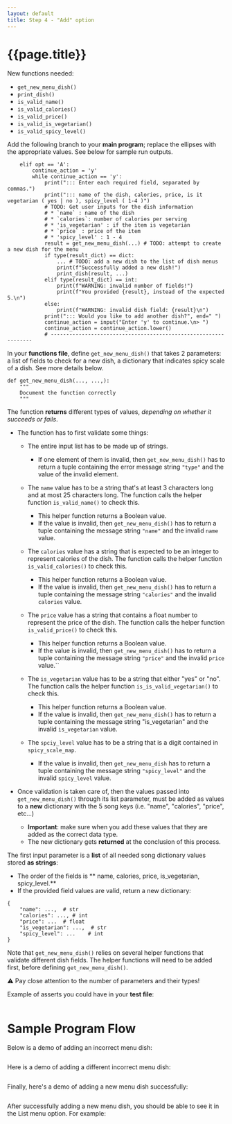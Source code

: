 ```yaml
---
layout: default
title: Step 4 - "Add" option
---
```


# {{page.title}}

New functions needed:
* `get_new_menu_dish()`
* `print_dish()`
* `is_valid_name()`
* `is_valid_calories()`
* `is_valid_price()`
* `is_valid_is_vegetarian()`
* `is_valid_spicy_level()`

Add the following branch to your **main program**; replace the ellipses with the appropriate values. See below for sample run outputs.
```
    elif opt == 'A':
        continue_action = 'y'
        while continue_action == 'y':
			print("::: Enter each required field, separated by commas.")
			print("::: name of the dish, calories, price, is it vegetarian ( yes | no ), spicy_level ( 1-4 )")
			# TODO: Get user inputs for the dish information
			# * `name` : name of the dish
			# * `calories`: number of calories per serving
			# * 'is_vegetarian' : if the item is vegetarian
			# * `price` : price of the item
			# * 'spicy_level' : 1 - 4
			result = get_new_menu_dish(...) # TODO: attempt to create a new dish for the menu
			if type(result_dict) == dict:
				... # TODO: add a new dish to the list of dish menus
				print(f"Successfully added a new dish!")
				print_dish(result, ...)
			elif type(result_dict) == int:
				print(f"WARNING: invalid number of fields!")
				print(f"You provided {result}, instead of the expected 5.\n")
			else:
				print(f"WARNING: invalid dish field: {result}\n")
			print("::: Would you like to add another dish?", end=" ")
			continue_action = input("Enter 'y' to continue.\n> ")
			continue_action = continue_action.lower()
			# ----------------------------------------------------------------
```

In your **functions file**, define `get_new_menu_dish()` that takes 2 parameters: a list of fields to check for a new dish, a dictionary that indicates spicy scale of a dish. See more details below.
```
def get_new_menu_dish(..., ...,): 
    """
    Document the function correctly
    """
```
The function **returns** different types of values, _depending on whether it succeeds or fails_.

* The function has to first validate some things:
   * The entire input list has to be made up of strings. 
      * If one element of them is invalid, then `get_new_menu_dish()` has to return a tuple containing the error message string `"type"` and the value of the invalid element.

   * The `name` value has to be a string that's at least 3 characters long and at most 25 characters long. The function calls the helper function `is_valid_name()` to check this. 
      * This helper function returns a Boolean value. 
      * If the value is invalid, then `get_new_menu_dish()` has to return a tuple containing the message string `"name"` and the invalid `name` value.

   * The `calories` value has a string that is expected to be an integer to represent calories of the dish. The function calls the helper function `is_valid_calories()` to check this. 
      * This helper function returns a Boolean value. 
      * If the value is invalid, then `get_new_menu_dish()` has to return a tuple containing the message string `"calories"` and the invalid `calories` value.

   * The `price` value has a string that contains a float number to represent the price of the dish. The function calls the helper function `is_valid_price()` to check this.
	   * This helper function returns a Boolean value.
	   * If the value is invalid, then `get_new_menu_dish()` has to return a tuple containing the message string `"price"` and the invalid `price` value.``

   * The `is_vegetarian` value has to be a string that either "yes" or "no". The function calls the helper function `is_is_valid_vegetarian()` to check this.
	   * This helper function returns a Boolean value.
	   * If the value is invalid, then `get_new_menu_dish()` has to return a tuple containing the message string "is_vegetarian" and the invalid `is_vegetarian` value. 
 
   * The `spciy_level` value has to be a string that is a digit contained in `spicy_scale_map`. 
      * If the value is invalid, then `get_new_menu_dish` has to return a tuple containing the message string `"spicy_level"` and the invalid `spicy_level` value.

* Once validation is taken care of, then the values passed into `get_new_menu_dish()` through its list parameter, must be added as values to a **new** dictionary with the 5 song keys (i.e. "name", "calories", "price", etc...)
   * **Important**: make sure when you add these values that they are added as the correct data type.
   * The new dictionary gets **returned** at the conclusion of this process.

The first input parameter is a **list** of all needed song dictionary values stored **as strings**: 
   * The order of the fields is ** name, calories, price, is_vegetarian, spicy_level.**
   * If the provided field values are valid, return a new dictionary:

```
{
    "name": ...,  # str
    "calories": ..., # int
    "price": ...  # float
    "is_vegetarian": ...,  # str
    "spicy_level": ...    # int
}
```

Note that  `get_new_menu_dish()` relies on several helper functions that validate different dish fields. 
The helper functions will need to be added first, before defining `get_new_menu_dish()`.

⚠️ Pay close attention to the number of parameters and their types!

Example of asserts you could have in your **test file**:
```
```


# Sample Program Flow

Below is a demo of adding an incorrect menu dish:
```

```

Here is a demo of adding a different incorrect menu dish:
```

```

Finally, here's a demo of adding a new menu dish successfully:
```
```

After successfully adding a new menu dish, you should be able to see it in the List menu option. For example:
```
```
